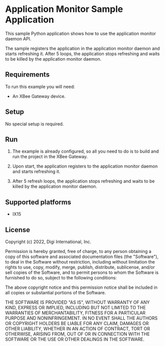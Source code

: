 Application Monitor Sample Application
======================================

This sample Python application shows how to use the application monitor daemon
API.

The sample registers the application in the application monitor daemon and
starts refreshing it. After 5 loops, the application stops refreshing and waits
to be killed by the application monitor daemon.

Requirements
------------
To run this example you will need:

* An XBee Gateway device.

Setup
-----
No special setup is required.

Run
---
1. The example is already configured, so all you need to do is to build and run
   the project in the XBee Gateway.

2. Upon start, the application registers to the application monitor daemon and 
   starts refreshing it.

3. After 5 refresh loops, the application stops refreshing and waits to be
   killed by the application monitor daemon.

Supported platforms
-------------------
* IX15

License
-------
Copyright (c) 2022, Digi International, Inc.

Permission is hereby granted, free of charge, to any person obtaining a copy
of this software and associated documentation files (the "Software"), to deal
in the Software without restriction, including without limitation the rights
to use, copy, modify, merge, publish, distribute, sublicense, and/or sell
copies of the Software, and to permit persons to whom the Software is
furnished to do so, subject to the following conditions:

The above copyright notice and this permission notice shall be included in all
copies or substantial portions of the Software.

THE SOFTWARE IS PROVIDED "AS IS", WITHOUT WARRANTY OF ANY KIND, EXPRESS OR
IMPLIED, INCLUDING BUT NOT LIMITED TO THE WARRANTIES OF MERCHANTABILITY,
FITNESS FOR A PARTICULAR PURPOSE AND NONINFRINGEMENT. IN NO EVENT SHALL THE
AUTHORS OR COPYRIGHT HOLDERS BE LIABLE FOR ANY CLAIM, DAMAGES OR OTHER
LIABILITY, WHETHER IN AN ACTION OF CONTRACT, TORT OR OTHERWISE, ARISING FROM,
OUT OF OR IN CONNECTION WITH THE SOFTWARE OR THE USE OR OTHER DEALINGS IN THE
SOFTWARE.
